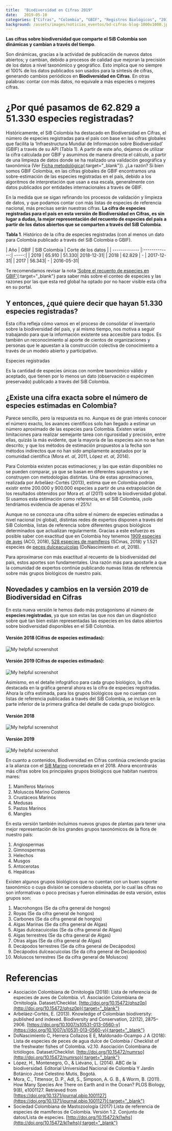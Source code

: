 ```yaml
---
title:  "Biodiversidad en Cifras 2019"
date:   2019-05-10
categories: ["Cifras", "Colombia", "GBIF", "Registros Biológicos", "2019"]
background: /assets/images/noticias_eventos/bd-cifras-blog-1000x1000.jpg
---
```


**Las cifras sobre biodiversidad que comparte el SiB Colombia son dinámicas y cambian a través del tiempo**.

Son dinámicas, gracias a la actividad de publicación de nuevos datos abiertos; y cambian, debido a procesos de calidad que mejoran la precisión de los datos a nivel taxonómico y geográfico. Esto implica que no siempre el 100% de los datos publicados son usados para la síntesis de cifras, generando cambios periódicos en **Biodiversidad en Cifras**. En otras palabras: contar con más datos, no equivale a más especies o mejores cifras.

# ¿Por qué pasamos de 62.829 a 51.330 especies registradas?

Históricamente, el SiB Colombia ha destacado en Biodiversidad en Cifras, el número de especies registradas para el país con base en las cifras globales que facilita la ‘Infraestructura Mundial de Información sobre Biodiversidad’ (GBIF) a través de su API (Tabla 1). A partir de este año, dejamos de utilizar la cifra calculada por GBIF y asumimos de manera directa el cálculo, a partir de una limpieza de datos donde se ha realizado una validación geográfica y taxonómica (Ver [Ficha metodológica](http://repository.humboldt.org.co/handle/20.500.11761/35288){:target="_blank"}). ¿La razón? Si bien somos GBIF Colombia, en las cifras globales de GBIF encontramos una sobre-estimación de las especies registradas en el país, debido a los algoritmos de interpretación que usan a esa escala, generalmente con datos publicados por entidades internacionales a través de GBIF.

En la medida que se sigan refinando los procesos de validación y limpieza de datos, y que podamos contar con más listas de especies de referencia nacional, más precisas serán nuestras cifras. **La cifra de especies registradas para el país en esta versión de Biodiversidad en Cifras, es sin lugar a dudas, la mejor representación del recuento de especies del país a partir de los datos abiertos que se comparten a través del SiB Colombia**.

**Tabla 1**. Histórico de la cifra de especies registradas (con al menos un dato para Colombia publicado a través del SiB Colombia o GBIF).

| Año       | GBIF       | SiB Colombia  |  Corte de los datos  |
| ------------- |:-------------:| -----:|
| 2019 | 65.910 | 51.330| 2018-12-31|
| 2018 | 62.829 | - | 2017-12-31|
| 2017 | 56.343| -  | 2016-05-31|

Te recomendamos revisar la nota [‘Sobre el recuento de especies en GBIF’](https://www.gbif.org/es/about-species-counts){:target="_blank"} para saber más sobre el conteo de especies y las razones por las que esta red global ha optado por no hacer visible esta cifra en su portal.

## Y entonces, ¿qué quiere decir que hayan 51.330 especies registradas?
Esta cifra refleja cómo vamos en el proceso de consolidar el inventario sobre la biodiversidad del país, y al mismo tiempo, nos motiva a seguir trabajando para que la información existente sea accesible para todos. Es también un reconocimiento al aporte de cientos de organizaciones y personas que le apuestan a la construcción colectiva de conocimiento a través de un modelo abierto y participativo.

<form class="box">
  <div class="field">
    <label class="label">Especies registradas</label>
    <p>Es la cantidad de especies únicas con nombre taxonómico válido y aceptado, que tienen por lo menos un dato (observación o espécimen preservado) publicado a través del SiB Colombia.</p>
  </div>
</form>


## ¿Existe una cifra exacta sobre el número de especies estimadas en Colombia?

Parece sencillo, pero la respuesta es no. Aunque es de gran interés conocer el número exacto, los avances científicos solo han llegado a estimar un número aproximado de las especies para Colombia. Existen varias limitaciones para realizar semejante tarea con rigurosidad y precisión, entre ellas, quizás la más evidente, que la mayoría de las especies aún no se han descrito; y que los métodos de estimación propuestos a la fecha son métodos indirectos que no han sido ampliamente aceptados por la comunidad científica (Mora *et. al*, 2011, López *et. al*, 2014).

Para Colombia existen pocas estimaciones; y las que están disponibles no se pueden comparar, ya que se basan en diferentes supuestos y se construyen con metodologías distintas. Una de estas aproximaciones, realizada por Arbeláez-Cortés (2013), estima que en Colombia podrían existir entre 200.000 y 900.000 especies a partir de una extrapolación de los resultados obtenidos por Mora *et. al* (2011) sobre la biodiversidad global. Si usamos esta estimación como referencia, en el SiB Colombia, ¡solo tendríamos evidencia de apenas el 25%!

Aunque no se conozca una cifra sobre el número de especies estimadas a nivel nacional (ni global), distintas redes de expertos disponen a través del SiB Colombia, listas de referencia sobre diferentes grupos biológicos determinados que actualizan regularmente. Gracias a este esfuerzo es posible saber con exactitud que en Colombia hoy tenemos [1909 especies de aves](https://doi.org/10.15472/qhsz0p) (ACO, 2018), [528 especies de mamíferos](https://doi.org/10.15472/kl1whs) (SCmas, 2018) y 1.521 especies de [peces dulceacuícolas](https://doi.org/10.15472/numrso) (DoNascimiento *et. al*, 2018).

Para aproximarse con más exactitud al recuento de la biodiversidad del país, estos aportes son fundamentales. Una razón más para apostarle a que la comunidad de expertos continúe publicando nuevas listas de referencia sobre más grupos biológicos de nuestro país.

## Novedades y cambios en la versión 2019 de Biodiversidad en Cifras
 
En esta nueva versión le hemos dado más protagonismo al número de **especies registradas**, ya que son estas las que nos dan un diagnóstico sobre qué tan bien están representadas las especies en los datos abiertos sobre biodiversidad disponibles en el SiB Colombia.

#### Versión 2018 (Cifras de especies estimadas):

![My helpful screenshot](/assets/images/noticias_eventos/biodiversidad_en_cifras_2019/Captura-de-pantalla-2019-05-10-a-las-4.18.39-PM.png)

#### Versión 2019 (Cifras de especies estimadas):

![My helpful screenshot](/assets/images/noticias_eventos/biodiversidad_en_cifras_2019/Captura-de-pantalla-2019-05-10-a-las-4.19.17-PM.png)

Asimismo, en el detalle infográfico para cada grupo biológico, la cifra destacada en la gráfica general ahora es la cifra de especies registradas. Ahora la cifra estimada, para los grupos biológicos que no cuentan con listas de referencia publicadas a través del SiB Colombia, se incluye en la parte inferior de la primera gráfica del detalle de cada grupo biológico.

#### Versión 2018

![My helpful screenshot](/assets/images/noticias_eventos/biodiversidad_en_cifras_2019/Captura-de-pantalla-2019-05-10-a-las-4.21.26-PM.png)

#### Versión 2019

![My helpful screenshot](/assets/images/noticias_eventos/biodiversidad_en_cifras_2019/Captura-de-pantalla-2019-05-10-a-las-4.21.40-PM.png)

En cuanto a contenidos, Biodiversidad en Cifras continúa creciendo gracias a la alianza con el [SiB Marino](https://sibcolombia.net/sibcol-sibm/) concretada en el 2018. Ahora encontrarás más cifras sobre los principales grupos biológicos que habitan nuestros mares:

1. Mamíferos Marinos
1. Moluscos Marino Costeros
3. Crustáceos Marinos
4. Medusas
5. Pastos Marinos
6. Mangles

En esta versión también incluimos nuevos grupos de plantas para tener una mejor representación de los grandes grupos taxonómicos de la flora de nuestro país:

 1. Angiospermas
 2. Gimnospermas
 3. Helechos
 4. Musgos
 5. Antocerotas
 6. Hepáticas
 
Existen algunos grupos biológicos que no cuentan con un buen soporte taxonómico o cuya división se considera obsoleta, por lo cual las cifras no son informativas o poco precisas y fueron eliminadas de esta versión, estos grupos son:

 1. Macrohongos (Se da cifra general de hongos)
 2. Royas (Se da cifra general de hongos)
 3. Carbones (Se da cifra general de hongos)
 4. Algas Marinas (Se da cifra general de Algas)
 5. Algas dulceacuícolas (Se da cifra general de Algas)
 6. Algas terrestres (Se da cifra general de Algas)
 7. Otras algas (Se da cifra general de Algas)
 8. Decápodos terrestres (Se da cifra general de Decápodos)
 9. Decápodos dulceacuícolas (Se da cifra general de Decápodos)
 10. Moluscos terrestres (Se da cifra general de Moluscos)
 

# Referencias

 - Asociación Colombiana de Ornitología (2018): Lista de referencia de especies de aves de Colombia. v1. Asociación Colombiana de Ornitología. Dataset/Checklist. [http://doi.org/10.15472/qhsz0p](http://doi.org/10.15472/qhsz0p){:target="_blank"}
 - Arbeláez-Cortés, E. (2013). Knowledge of Colombian biodiversity: published and indexed. Biodiversity and Conservation, 22(12), 2875–2906. [https://doi.org/10.1007/s10531-013-0560-y](https://doi.org/10.1007/s10531-013-0560-y){:target="_blank"}
 - DoNascimiento C, Herrera Collazos E E, Maldonado-Ocampo J A (2018): Lista de especies de peces de agua dulce de Colombia / Checklist of the freshwater fishes of Colombia. v2.10. Asociación Colombiana de Ictiólogos. Dataset/Checklist. [http://doi.org/10.15472/numrso](http://doi.org/10.15472/numrso){:target="_blank"}
 - López, H., Montenegro, O., & Liévano, L. (2014). ABC de la biodiversidad. Editorial Universidad Nacional de Colombia Y Jardín Botánico José Celestino Mutis, Bogotá.
 - Mora, C., Tittensor, D. P., Adl, S., Simpson, A. G. B., & Worm, B. (2011). How Many Species Are There on Earth and in the Ocean? PLOS Biology, 9(8), e1001127.    Retrieved from [https://doi.org/10.1371/journal.pbio.1001127](https://doi.org/10.1371/journal.pbio.1001127){:target="_blank"}
- Sociedad Colombiana de Mastozoología (2017) Lista de referencia de especies de mamíferos de Colombia. Versión 1.2. Conjunto de datos/Lista de especies. [http://doi.org/10.15472/kl1whs](http://doi.org/10.15472/kl1whs){:target="_blank"}
